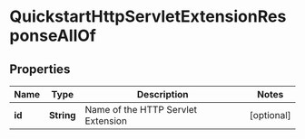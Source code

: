 

# QuickstartHttpServletExtensionResponseAllOf


## Properties

| Name | Type | Description | Notes |
|------------ | ------------- | ------------- | -------------|
|**id** | **String** | Name of the HTTP Servlet Extension |  [optional] |



